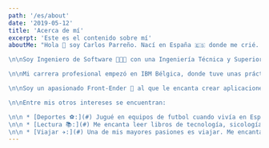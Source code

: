 ```yaml
---
path: '/es/about'
date: '2019-05-12'
title: 'Acerca de mí'
excerpt: 'Este es el contenido sobre mí'
aboutMe: "Hola 👋 soy Carlos Parreño. Nací en España 🇪🇸 donde me crié. Desde los 25 años he vivido en Noruega 🇳🇴 , Bélgica 🇧🇪 y actualmente en Irlanda 🇮🇪.

\n\nSoy Ingeniero de Software 👨🏻‍💻 con una Ingeniería Técnica y Superior en Informatica que adquirí en la Universidad de Huelva (España) y la Universidad de Stavanger (Noruega).

\n\nMi carrera profesional empezó en IBM Bélgica, donde tuve unas prácticas de un año. Las cosas fueron bien y acabé en IBM Irlanda, donde está el Campus Tecnológico de Europa 🏰. Trabajé ahí hasta 2022 cuando me antiguo equipo IBM Watson Health se convirtió en una empresa independiente llamada Merative, donde trabajo en la actualidad.

\n\nSoy un apasionado Front-Ender 🤟 al que le encanta crear aplicaciones web modernas y rápidas, soy ambicioso en cuanto al aprendizaje, siempre dispuesto a mantenerme al día con los últimos avances. Disfruto trabajando con amantes de la tecnología de los que aprendo mucho y con los que comparto mis conocimientos.

\n\nEntre mis otros intereses se encuentran:

\n\n * [Deportes ⚽:](#) Jugué en equipos de futbol cuando vivía en España y ahora juego por diversión. También practico Yoga y pantinaje en línea.
\n\n * [Lectura 📚:](#) Me encanta leer libros de tecnología, sicología, negocios, liderazgo, bienestar y crecimiento personal.
\n\n * [Viajar ✈️:](#) Una de mis mayores pasiones es viajar. Me encanta la naturaleza ⛰ y la aventura 🤠. He estado en 6 continentes y con suerte iré a la Antártica pronto y cumpliré mi sueño de estar en los 7 continentes."
---
```

